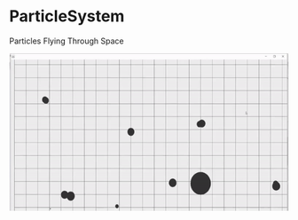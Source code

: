 # ParticleSystem
Particles Flying Through Space

![Alt Text](https://github.com/BenkoKann/webhost/blob/main/ezgif.com-gif-maker.gif)
